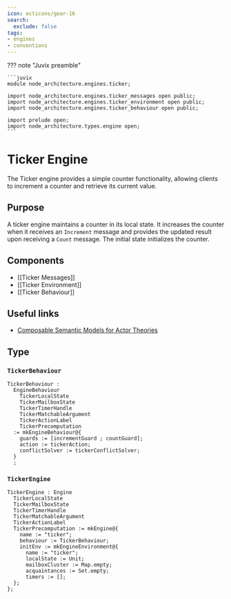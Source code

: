 ```yaml
---
icon: octicons/gear-16
search:
  exclude: false
tags:
- engines
- conventions
---
```


??? note "Juvix preamble"

    ```juvix
    module node_architecture.engines.ticker;

    import node_architecture.engines.ticker_messages open public;
    import node_architecture.engines.ticker_environment open public;
    import node_architecture.engines.ticker_behaviour open public;

    import prelude open;
    import node_architecture.types.engine open;
    ```

# Ticker Engine

The Ticker engine provides a simple counter functionality, allowing
clients to increment a counter and retrieve its current value.

## Purpose

A ticker engine maintains a counter in its local state. It increases the counter
when it receives an `Increment` message and provides the updated result upon
receiving a `Count` message. The initial state initializes the counter.

## Components

- [[Ticker Messages]]
- [[Ticker Environment]]
- [[Ticker Behaviour]]

## Useful links

- [Composable Semantic Models for Actor Theories](https://citeseerx.ist.psu.edu/document?repid=rep1&type=pdf&doi=18475015c7c46d38292833ddda32dc88b5655160)

## Type

### `TickerBehaviour`

<!-- --8<-- [start:TickerBehaviour] -->
```juvix
TickerBehaviour :
  EngineBehaviour
    TickerLocalState
    TickerMailboxState
    TickerTimerHandle
    TickerMatchableArgument
    TickerActionLabel
    TickerPrecomputation
  := mkEngineBehaviour@{
    guards := [incrementGuard ; countGuard];
    action := tickerAction;
    conflictSolver := tickerConflictSolver;
  }
  ;
```
<!-- --8<-- [end:TickerBehaviour] -->

### `TickerEngine`

<!-- --8<-- [start:TickerEngine] -->
```TODO juvix
TickerEngine : Engine
  TickerLocalState
  TickerMailboxState
  TickerTimerHandle
  TickerMatchableArgument
  TickerActionLabel
  TickerPrecomputation := mkEngine@{
    name := "ticker";
    behaviour := TickerBehaviour;
    initEnv := mkEngineEnvironment@{
      name := "ticker";
      localState := Unit;
      mailboxCluster := Map.empty;
      acquaintances := Set.empty;
      timers := [];
  };
};
```
<!-- --8<-- [end:TickerEngine] -->

